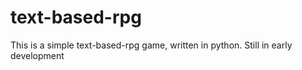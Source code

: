 # text-based-rpg

This is a simple text-based-rpg game, written in python. Still in early development
